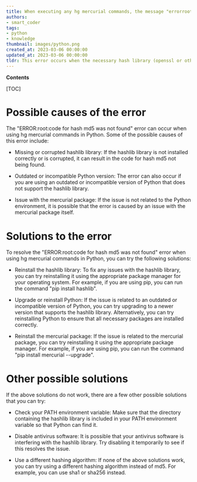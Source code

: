 ```yaml
---
title: When executing any hg mercurial commands, the message "errorrootcode for hash md5 was not found" appears
authors:
- smart_coder
tags:
- python
- knowledge
thumbnail: images/python.png
created_at: 2023-03-06 00:00:00
updated_at: 2023-03-06 00:00:00
tldr: This error occurs when the necessary hash library (openssl or others) is not installed on the system.
---
```


**Contents**

[TOC]

# Possible causes of the error

The "ERROR:root:code for hash md5 was not found" error can occur when using hg mercurial commands in Python. Some of the possible causes of this error include:

- Missing or corrupted hashlib library: If the hashlib library is not installed correctly or is corrupted, it can result in the code for hash md5 not being found.

- Outdated or incompatible Python version: The error can also occur if you are using an outdated or incompatible version of Python that does not support the hashlib library.

- Issue with the mercurial package: If the issue is not related to the Python environment, it is possible that the error is caused by an issue with the mercurial package itself.


# Solutions to the error

To resolve the "ERROR:root:code for hash md5 was not found" error when using hg mercurial commands in Python, you can try the following solutions:

- Reinstall the hashlib library: To fix any issues with the hashlib library, you can try reinstalling it using the appropriate package manager for your operating system. For example, if you are using pip, you can run the command "pip install hashlib".

- Upgrade or reinstall Python: If the issue is related to an outdated or incompatible version of Python, you can try upgrading to a newer version that supports the hashlib library. Alternatively, you can try reinstalling Python to ensure that all necessary packages are installed correctly.

- Reinstall the mercurial package: If the issue is related to the mercurial package, you can try reinstalling it using the appropriate package manager. For example, if you are using pip, you can run the command "pip install mercurial --upgrade".

# Other possible solutions

If the above solutions do not work, there are a few other possible solutions that you can try:

- Check your PATH environment variable: Make sure that the directory containing the hashlib library is included in your PATH environment variable so that Python can find it.

- Disable antivirus software: It is possible that your antivirus software is interfering with the hashlib library. Try disabling it temporarily to see if this resolves the issue.

- Use a different hashing algorithm: If none of the above solutions work, you can try using a different hashing algorithm instead of md5. For example, you can use sha1 or sha256 instead.
